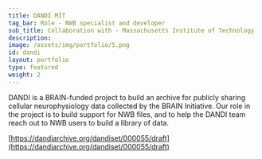 ```yaml
---
title: DANDI MIT
tag_bar: Role - NWB specialist and developer
sub_title: Collaboration with - Massachusetts Institute of Technology
description:
image: /assets/img/portfolio/5.png
id: dandi
layout: portfolio
type: featured
weight: 2
---
```


DANDI is a BRAIN-funded project to build an archive for publicly sharing cellular neurophysiology data collected by the BRAIN Initiative. Our role in the project is to build support for NWB files, and to help the DANDI team reach out to NWB users to build a library of data.

[https://dandiarchive.org/dandiset/000055/draft](https://dandiarchive.org/dandiset/000055/draft)
